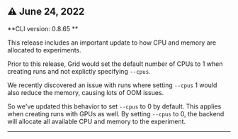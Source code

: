 ## :warning: June 24, 2022

**CLI version: 0.8.65 **

This release includes an important update to how CPU and memory are allocated to experiments.  

Prior to this release, Grid would set the default number of CPUs to 1 when creating runs and not explictly specifying `--cpus`.

We recently discovered an issue with runs where setting `--cpus` 1 would also reduce the memory, causing lots of OOM issues.

So we've updated this behavior to set `--cpus` to 0 by default. This applies when creating runs with GPUs as well. By setting `--cpus` to 0, the backend will allocate all available CPU and memory to the experiment.


---
